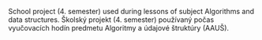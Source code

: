 School project (4. semester) used during lessons of subject Algorithms and data structures.
Školský projekt (4. semester) používaný počas vyučovacích hodín predmetu Algoritmy a údajové štruktúry (AAUŠ).

